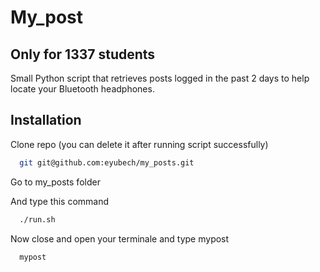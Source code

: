 # My_post

## Only for 1337 students

Small Python script that retrieves posts logged in the past 2 days to help locate your Bluetooth headphones.

## Installation

Clone repo (you can delete it after running script successfully)

```bash
  git git@github.com:eyubech/my_posts.git
```

Go to my_posts folder

And type this command


```bash
  ./run.sh
```
Now close and open your terminale and type mypost

```bash
  mypost
```
